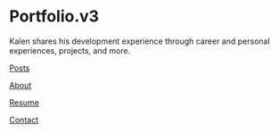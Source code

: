 # Portfolio.v3

Kalen shares his development experience through career and personal experiences, projects, and more.

[Posts](Portfolio%20v3%20d0bad8e2e3b244a7ad67a5c33a13363a/Posts%2042f72db3ef4743e0bd9f4a912f4b790e.md)

[About](Portfolio%20v3%20d0bad8e2e3b244a7ad67a5c33a13363a/About%20748c0c59bc7d45df8fca9c550d6422d0.md)

[Resume](Portfolio%20v3%20d0bad8e2e3b244a7ad67a5c33a13363a/Resume%20eb25ea3e6eec4d05a3901075eeb20873.md)

[Contact](Portfolio%20v3%20d0bad8e2e3b244a7ad67a5c33a13363a/Contact%20661e609eb47345fe881463c6ba600abc.md)